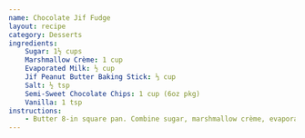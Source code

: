 ```yaml
---
name: Chocolate Jif Fudge
layout: recipe
category: Desserts
ingredients:
    Sugar: 1½ cups
    Marshmallow Crème: 1 cup
    Evaporated Milk: ½ cup
    Jif Peanut Butter Baking Stick: ⅓ cup
    Salt: ½ tsp
    Semi-Sweet Chocolate Chips: 1 cup (6oz pkg)
    Vanilla: 1 tsp
instructions:
    - Butter 8-in square pan. Combine sugar, marshmallow crème, evaporated milk, Jif Peanut Butter Baking Stick, and salt in large saucepan. Stir constantly on low heat until blended and mixture comes to boil. Boil 5 minutes, stirring constantly. Remove from heat. Add chocolate. Stir until well blended. Stir in vanilla. Pour into buttered pan. Cool. Cut in candy sized pieces. Store in covered container. Makes 1-1½ pounds.
---
```

